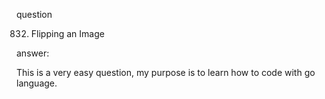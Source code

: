question

832. Flipping an Image

answer:

This is a very easy question, my purpose is to learn how to code with go language.
